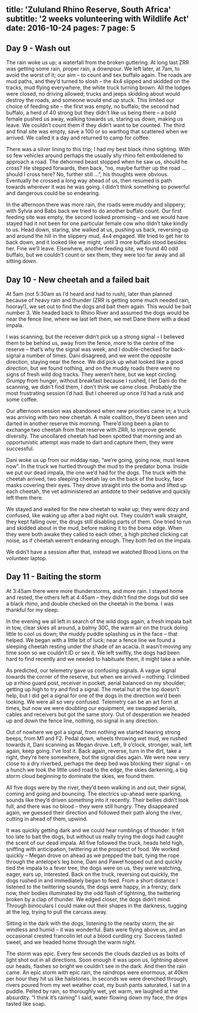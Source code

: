 title: 'Zululand Rhino Reserve, South Africa'
subtitle: '2 weeks volunteering with Wildlife Act'
date: 2016-10-24
pages: 7
page: 5
---

## Day 9 - Wash out

The rain woke us up; a waterfall from the broken guttering. At long last ZRR was getting some rain, proper rain, a downpour. We left later, at 7am, to avoid the worst of it; our aim – to count and sex buffalo again. The roads are mud paths, and they’d turned to slosh – the 4x4 slipped and skidded on the tracks, mud flying everywhere, the white truck turning brown. All the lodges were closed, no driving allowed; trucks and jeeps skidding about would destroy the roads, and someone would end up stuck. This limited our choice of feeding site – the first was empty, no buffalo; the second had buffalo, a herd of 40 strong but they didn’t like us being there – a bold female pushed us away, walking towards us, staring us down, making us leave. We couldn’t count them if they didn’t want to be counted. The third and final site was empty, save a 100 or so warthog that scattered when we arrived. We called it a day and returned to camp for coffee.

There was a silver lining to this trip; I had my best black rhino sighting. With so few vehicles around perhaps the usually shy rhino felt emboldened to approach a road. The dehorned beast stopped when he saw us, should he cross? He stepped forwards, then back, “no, maybe further up the road … should I cross here? No, further still …”, his thoughts were obvious. Eventually he crossed a long way ahead of us, then resumed is path towards wherever it was he was going. I didn’t think something so powerful and dangerous could be so endearing.

In the afternoon there was more rain, the roads were muddy and slippery; with Sylvia and Babs back we tried to do another buffalo count. Our first feeding site was empty, the second looked promising – and we would have stayed had it not been for one particular female cow who didn’t take kindly to us. Head down, staring, she walked at us, pushing us back, reversing up and around the hill in the slippery mud, 4x4 engaged. We tried to get her to back down, and it looked like we might, until 3 more buffalo stood besides her. Fine we’ll leave. Elsewhere, another feeding site, we found 40 odd buffalo, but we couldn’t count or sex them, they were too far away and all sitting down.

## Day 10 - New cheetah and a failed bait

At 5am (not 5:30am as I’d heard and had to rush), later than planned because of heavy rain and thunder (ZRR is getting some much needed rain, hooray!), we set out to find the dogs and bait them again. This would be bait number 3. We headed back to Rhino River and assumed the dogs would be near the fence line, where we last left them, we met Dane there with a dead impala.

I was scanning, but the receiver didn’t pick up a strong signal – I believed them to be behind us, away from the fence, more to the centre of the reserve – that’s why the signal was week, and I double-checked for back-signal a number of times. Dani disagreed, and we went the opposite direction, staying near the fence. We did pick up what looked like a good direction, but we found nothing, and on the muddy roads there were no signs of fresh wild dog tracks. They weren’t here, but we kept circling. Grumpy from hunger, without breakfast because I rushed, I let Dani do the scanning, we didn’t find them, I don’t think we came close. Probably the most frustrating session I’d had. But I cheered up once I’d had a rusk and some coffee.

Our afternoon session was abandoned when new priorities came in; a truck was arriving with two new cheetah. A male coalition, they’d been seen and darted in another reserve this morning. There’d long been a plan to exchange two cheetah from that reserve with ZRR, to improve genetic diversity. The uncollared cheetah had been spotted that morning and an opportunistic attempt was made to dart and capture them, they were successful.

Dani woke us up from our midday nap, “we’re going, going now, must leave now”.  In the truck we hurtled through the mud to the predator boma. Inside we put our dead impala, the one we’d had for the dogs. The truck with the cheetah arrived, two sleeping cheetah lay on the back of the bucky, face masks covering their eyes. They drove straight into the boma and lifted up each cheetah, the vet administered an antidote to their sedative and quickly left them there.

We stayed and waited for the new cheetah to wake up; they were dozy and confused, like waking up after a bad night out. They couldn’t walk straight, they kept falling over, the drugs still disabling parts of them. One tried to run and skidded about in the mud, before making it to the boma edge. When they were both awake they called to each other, a high pitched clicking cat noise, as if cheetah weren’t endearing enough. They both fed on the impala.

We didn’t have a session after that, instead we watched Blood Lions on the volunteer laptop.

## Day 11 - Baiting the storm

At 3:45am there were more thunderstorms, and more rain. I stayed home and rested, the others left at 4:45am – they didn’t find the dogs but did see a black rhino, and double checked on the cheetah in the boma. I was thankful for my sleep.

In the evening we all left in search of the wild dogs again, a fresh impala bait in tow, clear skies all around, a balmy 30C, the warm air on the truck doing little to cool us down; the muddy puddle splashing us in the face – that helped. We began with a little bit of luck; near a fence line we found a sleeping cheetah resting under the shade of an acacia. It wasn’t moving any time soon so we couldn’t ID or sex it. We left swiftly, the dogs had been hard to find recently and we needed to habituate them, it might take a while.

As predicted, our telemetry gave us confusing signals. A vague signal towards the corner of the reserve, but when we arrived – nothing. I climbed up a rhino guard post, receiver in pocket, aerial balanced on my shoulder; getting up high to try and find a signal. The metal hut at the top doesn’t help, but I did get a signal for one of the dogs in the direction we’d been looking. We were all so very confused. Telemetry can be an art form at times, but now we were doubting our equipment, we swapped aerials, cables and receivers but got the same story. Out of desperation we headed up and down the fence line, nothing, no signal in any direction.

Out of nowhere we got a signal, from nothing we started hearing strong beeps, from M1 and F2. Pedal down, wheels throwing wet mud, we rushed towards it, Dani scanning as Megan drove. Left, 9 o’clock, stronger, wait, left again, keep going. I’ve lost it. Back again, reverse, turn in the dirt, take a right, they’re here somewhere, but the signal dies again. We were now very close to a dry riverbed, perhaps the deep bed was blocking their signal – on a hunch we took the little used road to the edge, the skies darkening, a big storm cloud beginning to dominate the skies, we found them.

All five dogs were by the river, they’d been walking in and out, their signal, coming and going and bouncing. The electrics up-ahead were sparking, sounds like they’d driven something into it recently. Their bellies didn’t look full, and there was no blood – they were still hungry. They disappeared again, we guessed their direction and followed their path along the river, cutting in ahead of them, upwind.

It was quickly getting dark and we could hear rumblings of thunder. It felt too late to bait the dogs, but without us really trying the dogs had caught the scent of our dead impala. All five followed the truck, heads held high, sniffing with anticipation, twittering at the prospect of food. We worked quickly – Megan drove on ahead as we prepped the bait, tying the rope through the antelope’s leg bone, Dani and Paweł hopped out and quickly tied the impala to a fever tree, the dogs were on us, they were watching, eager, ears up, interested. Back on the truck, reversing out quickly, the dogs rushed in and immediately began to feed. From a short distance I listened to the twittering sounds, the dogs were happy, in a frenzy; dark now, their bodies illuminated by the odd flash of lightning, the twittering broken by a clap of thunder. We edged closer, the dogs didn’t mind. Through binoculars I could make out their shapes in the darkness, tugging at the leg, trying to pull the carcass away.

Sitting in the dark with the dogs, listening to the nearby storm, the air windless and humid – it was wonderful. Bats were flying above us, and an occasional crested francolin let out a blood curdling cry. Success tasted sweet, and we headed home through the warm night.

The storm was epic. Every few seconds the clouds dazzled us as bolts of light shot out in all directions. Soon enough it was upon us, lightning above our heads, flashes so bright we couldn’t see in the dark. And then the rain came. An epic storm with epic rain, the raindrops were enormous, at 40km per hour they hit us like hailstones. In seconds we were drenched through, rivers poured from my wet weather coat, my bush pants saturated, I sat in a puddle. Pelted by rain, so thoroughly wet, yet warm, we laughed at the absurdity. “I think it’s raining” I said, water flowing down my face, the drips tasted like soap.
